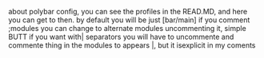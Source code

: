 about polybar config, you can see the profiles in the READ.MD, and here you can get to then.
by default you will be just [bar/main]
if you comment ;modules you can change to alternate modules uncommenting it, simple
BUTT if you want with| separators you will have to uncommente and commente thing in the modules to appears |, but it isexplicit in my coments
